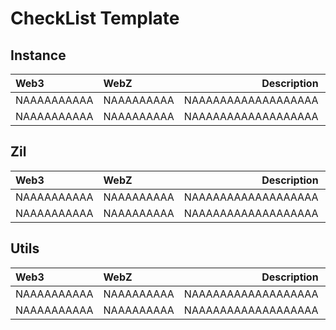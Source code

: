# CheckList Template

## Instance

| Web3        | WebZ       |         Description | Implemeted |
| :---------- | :--------- | ------------------: | ---------: |
| NAAAAAAAAAA | NAAAAAAAAA | NAAAAAAAAAAAAAAAAAA |         NA |
| NAAAAAAAAAA | NAAAAAAAAA | NAAAAAAAAAAAAAAAAAA |         NA |

## Zil

| Web3        | WebZ       |         Description | Implemeted |
| :---------- | :--------- | ------------------: | ---------: |
| NAAAAAAAAAA | NAAAAAAAAA | NAAAAAAAAAAAAAAAAAA |         NA |
| NAAAAAAAAAA | NAAAAAAAAA | NAAAAAAAAAAAAAAAAAA |         NA |

## Utils

| Web3        | WebZ       |         Description | Implemeted |
| :---------- | :--------- | ------------------: | ---------: |
| NAAAAAAAAAA | NAAAAAAAAA | NAAAAAAAAAAAAAAAAAA |         NA |
| NAAAAAAAAAA | NAAAAAAAAA | NAAAAAAAAAAAAAAAAAA |         NA |
